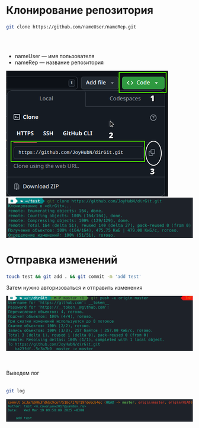 # Клонирование репозитория
```bash
git clone https://github.com/nameUser/nameRep.git
```
<br><br>
<ul>
    <li>nameUser — имя пользователя</li>
    <li>nameRep — название репозитория</li>
</ul>
<img src="photos/gitClone.png">
<img src="photos/girClone2.png">

# Отправка изменений
```bash
touch test && git add . && git commit -m 'add test'
```
<p>Затем нужно авторизоваться и отправить изменения</p>
<img src="photos/gitPush.png">

<br><br>
Выведем лог
<br><br>

```bash
git log
```
<img src="photos/gitLog2.png">